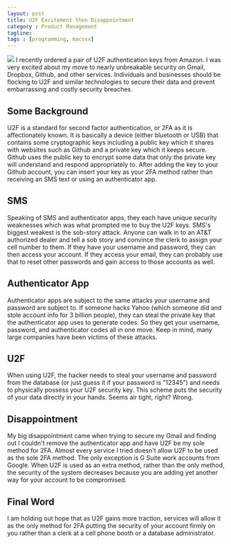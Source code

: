 ```yaml
---
layout: post
title: U2F Excitement then Disappointment
category : Product Management
tagline:
tags : [programming, macosx]
---
```


<img class="post_image" src="{{ BASE_PATH }}/images/Security-Key-by-Yubico-1000-2016.png" />
I recently ordered a pair of U2F authentication keys from Amazon. I was very excited about my move to nearly unbreakable security on Gmail, Dropbox, Github, and other services. Individuals and businesses should be flocking to U2F and similar technologies to secure their data and prevent embarrassing and costly security breaches.

## Some Background

U2F is a standard for second factor authentication, or 2FA as it is affectionately known. It is basically a device (either bluetooth or USB) that contains some cryptographic keys including a public key which it shares with websites such as Github and a private key which it keeps secure.  Github uses the public key to encrypt some data that only the private key will understand and respond appropriately to. After adding the key to your Github account, you can insert your key as your 2FA method rather than receiving an SMS text or using an authenticator app.

## SMS

Speaking of SMS and authenticator apps, they each have unique security weaknesses which was what prompted me to buy the U2F keys. SMS's biggest weakest is the sob-story attack. Anyone can walk in to an AT&T authorized dealer and tell a sob story and convince the clerk to assign your cell number to them. If they have your username and password, they can then access your account. If they access your email, they can probably use that to reset other passwords and gain access to those accounts as well.

## Authenticator App

Authenticator apps are subject to the same attacks your username and password are subject to. If someone hacks Yahoo (which someone did and stole account info for 3 billion people), they can steal the private key that the authenticator app uses to generate codes. So they get your username, password, and authenticator codes all in one move. Keep in mind, many large companies have been victims of these attacks.

## U2F

When using U2F, the hacker needs to steal your username and password from the database (or just guess it if your password is  "12345") and needs to physically possess your U2F security key. This scheme puts the security of your data directly in your hands. Seems air tight, right? Wrong.

## Disappointment

My big disappointment came when trying to secure my Gmail and finding out I couldn't remove the authenticator app and have U2F be my sole method for 2FA. Almost every service I tried doesn't allow U2F to be used as the sole 2FA method. The only exception is G Suite work accounts from Google. When U2F is used as an extra method, rather than the only method, the security of the system decreases because you are adding yet another way for your account to be compromised.

## Final Word

I am holding out hope that as U2F gains more traction, services will allow it as the only method for 2FA putting the security of your account firmly on you rather than a clerk at a cell phone booth or a database administrator.
